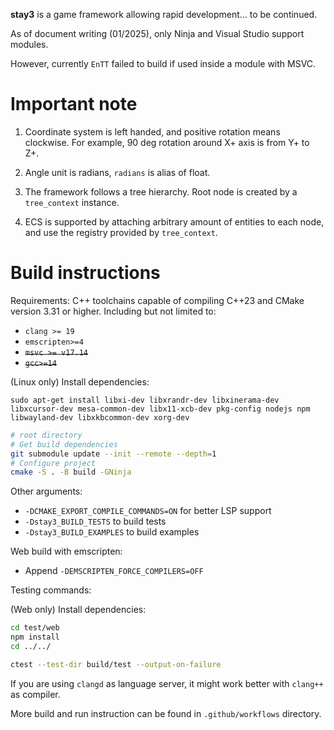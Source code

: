 **stay3** is a game framework allowing rapid development... to be continued.

As of document writing (01/2025), only Ninja and Visual Studio support modules.

However, currently `EnTT` failed to build if used inside a module with MSVC.

# Important note

1. Coordinate system is left handed, and positive rotation means clockwise. For example, 90 deg rotation around X+ axis is from Y+ to Z+.

1. Angle unit is radians, `radians` is alias of float.

1. The framework follows a tree hierarchy. Root node is created by a `tree_context` instance.

1. ECS is supported by attaching arbitrary amount of entities to each node, and use the registry provided by `tree_context`.

# Build instructions

Requirements: C++ toolchains capable of compiling C++23 and CMake version 3.31 or higher. Including but not limited to:
* `clang >= 19`
* `emscripten>=4`
* <del>`msvc >= v17.14`
* <del>`gcc>=14`

(Linux only) Install dependencies:
```
sudo apt-get install libxi-dev libxrandr-dev libxinerama-dev libxcursor-dev mesa-common-dev libx11-xcb-dev pkg-config nodejs npm libwayland-dev libxkbcommon-dev xorg-dev
```

```sh
# root directory
# Get build dependencies
git submodule update --init --remote --depth=1
# Configure project
cmake -S . -B build -GNinja
```

Other arguments:
* `-DCMAKE_EXPORT_COMPILE_COMMANDS=ON` for better LSP support
* `-Dstay3_BUILD_TESTS` to build tests
* `-Dstay3_BUILD_EXAMPLES` to build examples

Web build with emscripten:
* Append `-DEMSCRIPTEN_FORCE_COMPILERS=OFF`

Testing commands:

(Web only) Install dependencies:
```sh
cd test/web
npm install
cd ../../
```

```sh
ctest --test-dir build/test --output-on-failure
```

If you are using `clangd` as language server, it might work better with `clang++` as compiler.

More build and run instruction can be found in `.github/workflows` directory.
